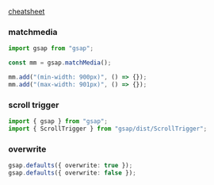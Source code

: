 [cheatsheet](https://greensock.com/cheatsheet/)

### matchmedia

```typescript
import gsap from "gsap";

const mm = gsap.matchMedia();

mm.add("(min-width: 900px)", () => {});
mm.add("(max-width: 901px)", () => {});
```

### scroll trigger

```typescript
import { gsap } from "gsap";
import { ScrollTrigger } from "gsap/dist/ScrollTrigger";
```

### overwrite

```typescript
gsap.defaults({ overwrite: true });
gsap.defaults({ overwrite: false });
```
